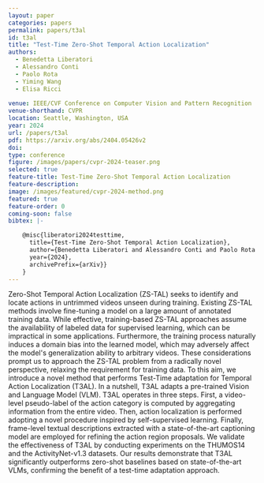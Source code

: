 ```yaml
---
layout: paper
categories: papers
permalink: papers/t3al
id: t3al
title: "Test-Time Zero-Shot Temporal Action Localization"
authors: 
  - Benedetta Liberatori
  - Alessandro Conti 
  - Paolo Rota
  - Yiming Wang
  - Elisa Ricci
  
venue: IEEE/CVF Conference on Computer Vision and Pattern Recognition
venue-shorthand: CVPR
location: Seattle, Washington, USA
year: 2024
url: /papers/t3al
pdf: https://arxiv.org/abs/2404.05426v2
doi: 
type: conference
figure: /images/papers/cvpr-2024-teaser.png
selected: true
feature-title: Test-Time Zero-Shot Temporal Action Localization
feature-description: 
image: /images/featured/cvpr-2024-method.png
featured: true
feature-order: 0
coming-soon: false
bibtex: |-

    @misc{liberatori2024testtime,
      title={Test-Time Zero-Shot Temporal Action Localization}, 
      author={Benedetta Liberatori and Alessandro Conti and Paolo Rota and Yiming Wang and Elisa Ricci},
      year={2024},
      archivePrefix={arXiv}}
    }
---
```


Zero-Shot Temporal Action Localization (ZS-TAL) seeks to identify and locate actions in untrimmed videos unseen during training. Existing ZS-TAL methods involve fine-tuning a model on a large amount of annotated training data. While effective, training-based ZS-TAL approaches assume the availability of labeled data for supervised learning, which can be impractical in some applications. Furthermore, the training process naturally induces a domain bias into the learned model, which may adversely affect the model's generalization ability to arbitrary videos. These considerations prompt us to approach the ZS-TAL problem from a radically novel perspective, relaxing the requirement for training data. To this aim, we introduce a novel method that performs Test-Time adaptation for Temporal Action Localization (T3AL). In a nutshell, T3AL adapts a pre-trained Vision and Language Model (VLM). T3AL operates in three steps. First, a video-level pseudo-label of the action category is computed by aggregating information from the entire video. Then, action localization is performed adopting a novel procedure inspired by self-supervised learning. Finally, frame-level textual descriptions extracted with a state-of-the-art captioning model are employed for refining the action region proposals. We validate the effectiveness of T3AL by conducting experiments on the THUMOS14 and the ActivityNet-v1.3 datasets. Our results demonstrate that T3AL significantly outperforms zero-shot baselines based on state-of-the-art VLMs, confirming the benefit of a test-time adaptation approach.